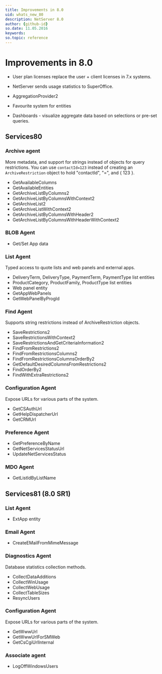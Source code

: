 ```yaml
---
title: Improvements in 8.0
uid: whats_new_80
description: NetServer 8.0
author: {github-id}
so.date: 11.05.2016
keywords:
so.topic: reference
---
```


# Improvements in 8.0

* User plan licenses replace the user + client licenses in 7.x systems.

* NetServer sends usage statistics to SuperOffice.

* AggregationProvider2 <!-- SuperOffice.CRM.ArchiveLists.Aggregation.AggregationProvider2 -->

* Favourite system for entities <!-- SuperOffice.CRM.Data.FavouriteTableInfo -->

* Dashboards - visualize aggregate data based on selections or pre-set queries.

## Services80

### Archive agent

More metadata, and support for strings instead of objects for query restrictions. You can use `contactId=123` instead of creating an `ArchiveRestriction` object to hold "contactId", "=", and { 123 }.

* GetAvailableColumns
* GetAvailableEntities
* GetArchiveListByColumns2
* GetArchiveListByColumnsWithContext2
* GetArchiveList2
* GetArchiveListWithContext2
* GetArchiveListByColumnsWithHeader2
* GetArchiveListByColumnsWithHeaderWithContext2

### BLOB Agent

* Get/Set App data

### List Agent

Typed access to quote lists and web panels and external apps.

* DeliveryTerm, DeliveryType, PaymentTerm, PaymentType list entities
* ProductCategory, ProductFamily, ProductType list entities
* Web panel entity
* GetAppWebPanels
* GetWebPanelByProgId

### Find Agent

Supports string restrictions instead of ArchiveRestriction objects.

* SaveRestrictions2
* SaveRestrictionsWithContext2
* SaveRestrictionsAndGetCriteriaInformation2
* FindFromRestrictions2
* FindFromRestrictionsColumns2
* FindFromRestrictionsColumnsOrderBy2
* GetDefaultDesiredColumnsFromRestrictions2
* FindOrderBy2
* FindWithExtraRestrictions2

### Configuration Agent

Expose URLs for various parts of the system.

* GetCSAuthUrl
* GetHelpDispatcherUrl
* GetCRMUrl

### Preference Agent

* GetPreferenceByName
* GetNetServicesStatusUrl
* UpdateNetServicesStatus

### MDO Agent

* GetListIdByListName

## Services81 (8.0 SR1)

### List Agent

* ExtApp entity

### Email Agent

* CreateEMailFromMimeMessage

### Diagnostics Agent

Database statistics collection methods.

* CollectDataAdditions
* CollectWinUsage
* CollectWebUsage
* CollectTableSizes
* ResyncUsers

### Configuration Agent

Expose URLs for various parts of the system.

* GetWwwUrl
* GetWwwUrlForSMWeb
* GetCsCgiUrlInternal

### Associate agent

* LogOffWindowsUsers

<!-- Referenced links -->
